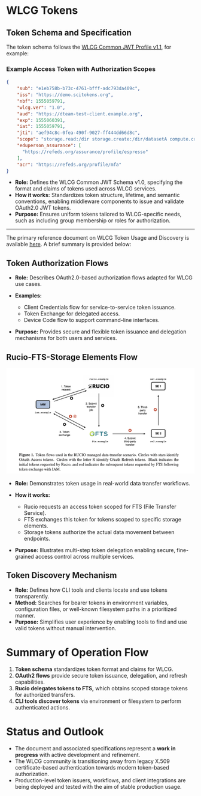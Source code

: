 # WLCG Tokens

## Token Schema and Specification

The token schema follows the [WLCG Common JWT Profile v1.1](https://github.com/WLCG-AuthZ-WG/common-jwt-profile/blob/master/v1.1/profile.md), for example:

### Example Access Token with Authorization Scopes

```json
{
    "sub": "e1eb758b-b73c-4761-bfff-adc793da409c",
    "iss": "https://demo.scitokens.org",
    "nbf": 1555059791,
    "wlcg.ver": "1.0",
    "aud": "https://dteam-test-client.example.org",
    "exp": 1555060391,
    "iat": 1555059791,
    "jti": "aef94c8c-0fea-490f-9027-ff444dd66d8c",
    "scope": "storage.read:/dir storage.create:/dir/datasetA compute.create",
    "eduperson_assurance": [
      "https://refeds.org/assurance/profile/espresso"
    ],
    "acr": "https://refeds.org/profile/mfa"
}
```

* **Role:** Defines the WLCG Common JWT Schema v1.0, specifying the format and claims of tokens used across WLCG services.
* **How it works:** Standardizes token structure, lifetime, and semantic conventions, enabling middleware components to issue and validate OAuth2.0 JWT tokens.
* **Purpose:** Ensures uniform tokens tailored to WLCG-specific needs, such as including group membership or roles for authorization.

---

The primary reference document on WLCG Token Usage and Discovery is available [here](https://cds.cern.ch/record/2813819/files/document.pdf). A brief summary is provided below:

## Token Authorization Flows

* **Role:** Describes OAuth2.0-based authorization flows adapted for WLCG use cases.
* **Examples:**

  * Client Credentials flow for service-to-service token issuance.
  * Token Exchange for delegated access.
  * Device Code flow to support command-line interfaces.
* **Purpose:** Provides secure and flexible token issuance and delegation mechanisms for both users and services.

## Rucio-FTS-Storage Elements Flow

![](../images/rucio-fts-storage-elements-flow.png)

* **Role:** Demonstrates token usage in real-world data transfer workflows.
* **How it works:**

  * Rucio requests an access token scoped for FTS (File Transfer Service).
  * FTS exchanges this token for tokens scoped to specific storage elements.
  * Storage tokens authorize the actual data movement between endpoints.
* **Purpose:** Illustrates multi-step token delegation enabling secure, fine-grained access control across multiple services.


## Token Discovery Mechanism

* **Role:** Defines how CLI tools and clients locate and use tokens transparently.
* **Method:** Searches for bearer tokens in environment variables, configuration files, or well-known filesystem paths in a prioritized manner.
* **Purpose:** Simplifies user experience by enabling tools to find and use valid tokens without manual intervention.

# Summary of Operation Flow

1. **Token schema** standardizes token format and claims for WLCG.
2. **OAuth2 flows** provide secure token issuance, delegation, and refresh capabilities.
3. **Rucio delegates tokens to FTS,** which obtains scoped storage tokens for authorized transfers.
4. **CLI tools discover tokens** via environment or filesystem to perform authenticated actions.

# Status and Outlook

* The document and associated specifications represent a **work in progress** with active development and refinement.
* The WLCG community is transitioning away from legacy X.509 certificate-based authentication towards modern token-based authorization.
* Production-level token issuers, workflows, and client integrations are being deployed and tested with the aim of stable production usage.

